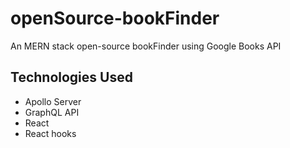 # openSource-bookFinder

An MERN stack open-source bookFinder using Google Books API

## Technologies Used

- Apollo Server
- GraphQL API
- React
- React hooks
